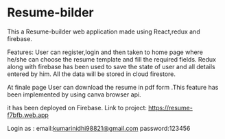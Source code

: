 # Resume-bilder
 
This a Resume-builder web application made using React,redux and firebase.

Features:
User can register,login and then taken to home page where he/she can choose the resume template 
and fill the required fields. Redux along with firebase has been used to save the state of user and all details entered by him.
All the data will be stored in cloud firestore.

At finale page User can download the resume in pdf form .This feature has been implemented by using canva browser api.

it has been deployed on Firebase.
Link to project:  https://resume-f7bfb.web.app

Login as :
email:kumarinidhi98821@gmail.com
password:123456
